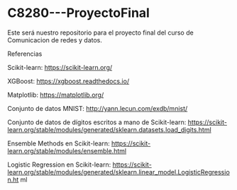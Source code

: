 # C8280---ProyectoFinal
Este será nuestro repositorio para el proyecto final del curso de Comunicacion de redes y datos.  

Referencias

Scikit-learn: https://scikit-learn.org/

XGBoost: https://xgboost.readthedocs.io/

Matplotlib: https://matplotlib.org/

Conjunto de datos MNIST: http://yann.lecun.com/exdb/mnist/

Conjunto de datos de dígitos escritos a mano de Scikit-learn: https://scikit-learn.org/stable/modules/generated/sklearn.datasets.load_digits.html

Ensemble Methods en Scikit-learn: https://scikit-learn.org/stable/modules/ensemble.html 

Logistic Regression en Scikit-learn: https://scikit-learn.org/stable/modules/generated/sklearn.linear_model.LogisticRegression.ht ml
